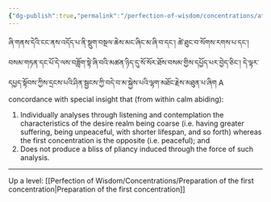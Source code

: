 ```yaml
---
{"dg-publish":true,"permalink":"/perfection-of-wisdom/concentrations/attention-individually-knowing-characteristics/"}
---
```


ཞི་གནས་དེའི་ངང་ནས་འདོད་པ་ནི་སྡུག་བསྔལ་ཆེས་མང་ཞིང་མ་ཞི་བ་དང་། ཚེ་ཐུང་བ་སོགས་རགས་པ་དང་། བསམ་གཏན་དང་པོ་དེ་ལས་བཟློག་སྟེ་ཞི་བའི་མཚན་ཉིད་དུ་སོ་སོར་ཐོས་བསམ་གྱིས་དཔྱོད་པར་བྱེད་ཅིང་། དེ་ལྟར་དཔྱད་སྟོབས་ཀྱིས་དྲངས་པའི་ཤིན་སྦྱངས་ཀྱི་བདེ་བ་མ་སྐྱེས་པའི་ལྷག་མཐོང་རྗེས་མཐུན་པ་ཞིག
A concordance with special insight that (from within calm abiding):
1. Individually analyses through listening and contemplation the characteristics of the desire realm being coarse (i.e. having greater suffering, being unpeaceful, with shorter lifespan, and so forth) whereas the first concentration is the opposite (i.e. peaceful); and
2. Does not produce a bliss of pliancy induced through the force of such analysis.


---
Up a level: [[Perfection of Wisdom/Concentrations/Preparation of the first concentration\|Preparation of the first concentration]]